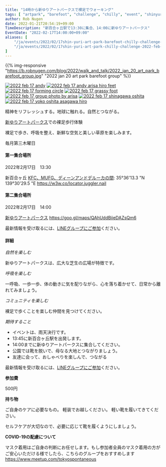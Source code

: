 ```yaml
---
title: "14時から新ゆりアートパークスで裸足でウォーキング"
tags: [ "artpark", "barefoot", "challenge", "chilly", "event", "shinyuri", "walk" ]
author: Rob Nugen
date: 2022-01-21T20:54:19+09:00
TimeDescription: "新百合ヶ丘駅で13:30に集合、14:00に新ゆりアートパークス"
EventDate: "2022-02-17T14:00:00+09:00"
aliases: [
    "/ja/events/2022/02/17shin-yuri-art-park-barefoot-chilly-challenge-2022-feb-17",
    "/ja/events/2022/02/17shin-yuri-art-park-chilly-challenge-2022-feb-17",
]
---
```


{{% img-responsive "https://b.robnugen.com/blog/2022/walk_and_talk/2022_jan_20_art_park_barefoot_group.jpg" "2022 jan 20 art park barefoot group" %}}

[![2022 feb 17 andy](//b.robnugen.com/blog/2022/walk_and_talk/thumbs/2022_feb_17_andy.jpg)](//b.robnugen.com/blog/2022/walk_and_talk/2022_feb_17_andy.jpg)
[![2022 feb 17 andy arisa hiro feet](//b.robnugen.com/blog/2022/walk_and_talk/thumbs/2022_feb_17_andy_arisa_hiro_feet.jpg)](//b.robnugen.com/blog/2022/walk_and_talk/2022_feb_17_andy_arisa_hiro_feet.jpg)
[![2022 feb 17 forming circle](//b.robnugen.com/blog/2022/walk_and_talk/thumbs/2022_feb_17_forming_circle.jpg)](//b.robnugen.com/blog/2022/walk_and_talk/2022_feb_17_forming_circle.jpg)
[![2022 feb 17 grassy foot](//b.robnugen.com/blog/2022/walk_and_talk/thumbs/2022_feb_17_grassy_foot.jpg)](//b.robnugen.com/blog/2022/walk_and_talk/2022_feb_17_grassy_foot.jpg)
[![2022 feb 17 group photo by arisa](//b.robnugen.com/blog/2022/walk_and_talk/thumbs/2022_feb_17_group_photo_by_arisa.jpg)](//b.robnugen.com/blog/2022/walk_and_talk/2022_feb_17_group_photo_by_arisa.jpg)
[![2022 feb 17 shinagawa oshita](//b.robnugen.com/blog/2022/walk_and_talk/thumbs/2022_feb_17_shinagawa_oshita.jpg)](//b.robnugen.com/blog/2022/walk_and_talk/2022_feb_17_shinagawa_oshita.jpg)
[![2022 feb 17 yoko oshita asagawa hiro](//b.robnugen.com/blog/2022/walk_and_talk/thumbs/2022_feb_17_yoko_oshita_asagawa_hiro.jpg)](//b.robnugen.com/blog/2022/walk_and_talk/2022_feb_17_yoko_oshita_asagawa_hiro.jpg)

精神をリフレッシュする。地球に触れる。自然とつながる。

[新ゆりアートパークス](http://www.airgreen.info/artparks.html)での裸足歩行体験

裸足で歩き、呼吸を整え、新鮮な空気と美しい草原を楽しみます。

毎月第三木曜日

#### 第一集合場所

2022年2月17日　13:30

新百合ヶ丘 [KFC、MUFG、ディーンアンドデルーカの間](https://goo.gl/maps/aoY2j7WxkNjSC2u98): 35°36'13.3 "N 139°30'29.5 "E https://w3w.co/locator.juggler.nail

#### 第二集合場所

2022年2月17日　14:00

[新ゆりアートパークス](http://www.airgreen.info/artparks.html) https://goo.gl/maps/QAhUddBiieDAZsQm6

最新情報を受け取るには、[LINEグループにご参加](/contact/)ください。

#### 詳細

*自然を楽しむ*

新ゆりアートパークスは、広大な芝生の広場が特徴です。

*呼吸を楽しむ*

一呼吸、一歩一歩、体の動きに気を配りながら、心を落ち着かせて、日常から離れてみましょう。

*コミュニティを楽しむ*

裸足で歩くことを楽しむ仲間を見つけてください。

*期待すること*

* イベントは、雨天決行です。
* 13:45に新百合ヶ丘駅を出発します。
* 14:00までに新ゆりアートパークスに集合してください。
* 公園では靴を脱いで、母なる大地とつながりましょう。
* 友達に会って、おしゃべりを楽しんで、つながる

最新情報を受け取るには、[LINEグループにご参加](/contact/)ください。

**参加費**

500円

**持ち物**

ご自身のケアに必要なもの。 軽装でお越しください。
軽い靴を履いてきてください。

セルフケアが大切なので、必要に応じて靴を履くようにしましょう。

**COVID-19の配慮について**

マスク着用はご自身の判断にお任せします。もし参加者全員のマスク着用の方がご安心いただける様でしたら、こちらのグループをおすすめします
https://www.meetup.com/tokyospontaneous
